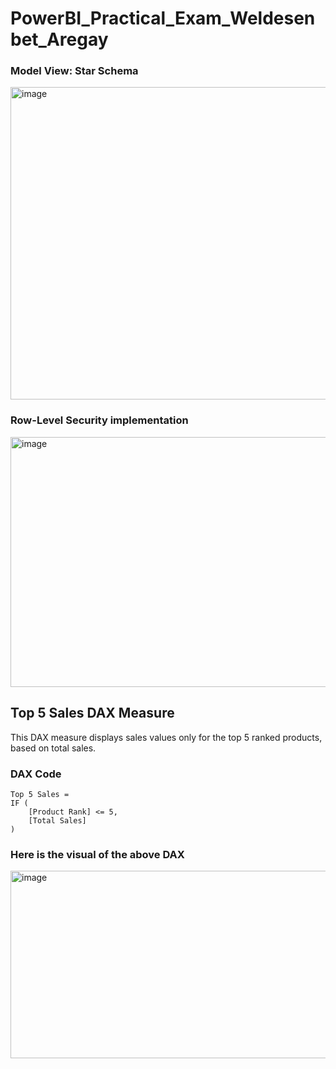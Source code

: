 # PowerBI_Practical_Exam_Weldesenbet_Aregay


### Model View: Star Schema
<img width="1000" height="500" alt="image" src="https://github.com/user-attachments/assets/67a6a29c-4bd1-4d7e-b4db-341ba77e9d69" />


### Row-Level Security implementation
<img width="1000" height="400" alt="image" src="https://github.com/user-attachments/assets/b1b6d1fd-44fc-482a-aeee-85d3aa889d37" />

## Top 5 Sales DAX Measure 

This DAX measure displays sales values only for the top 5 ranked products, based on total sales.

### DAX Code
```DAX
Top 5 Sales =
IF (
    [Product Rank] <= 5,
    [Total Sales]
)
```
### Here is the visual of the above DAX
<img width="1000" height="300" alt="image" src="https://github.com/user-attachments/assets/d1e69084-bd0b-4885-8662-980e5d436cda" />
